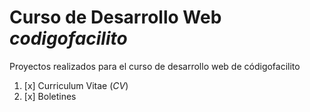 # Curso de Desarrollo Web _codigofacilito_

Proyectos realizados para el curso de desarrollo web de códigofacilito

1. [x] Curriculum Vitae (_CV_)
2. [x] Boletines
